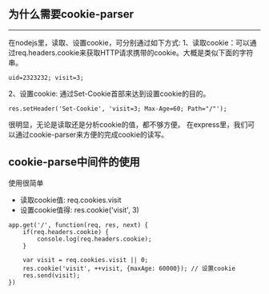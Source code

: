 ## 为什么需要cookie-parser
***
在nodejs里，读取、设置cookie，可分别通过如下方式:
1、读取cookie：可以通过req.headers.cookie来获取HTTP请求携带的cookie。大概是类似下面的字符串。

```
uid=2323232; visit=3;
```

2、设置cookie: 通过Set-Cookie首部来达到设置cookie的目的。

```
res.setHeader('Set-Cookie', 'visit=3; Max-Age=60; Path="/"');
```

很明显，无论是读取还是分析cookie的值，都不够方便。
在express里，我们可以通过cookie-parser来方便的完成cookie的读写。


## cookie-parse中间件的使用
使用很简单
* 读取cookie值: req.cookies.visit
* 设置cookie值得: res.cookie('visit', 3)

```
app.get('/', function(req, res, next) {
	if(req.headers.cookie) {
		console.log(req.headers.cookie);
	}

	var visit = req.cookies.visit || 0;
	res.cookie('visit', ++visit, {maxAge: 60000}); // 设置cookie
	res.send(visit);
})
```